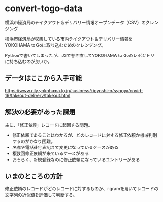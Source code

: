 # convert-togo-data
横浜市経済局のテイクアウト＆デリバリー情報オープンデータ（CSV）のクレンジング

横浜市経済局が収集している市内テイクアウト＆デリバリー情報を　YOKOHAMA to Goに取り込むためのクレンジング。

Pythonで書いてしまったが、JSで書き直してYOKOHAMA to Goのレポジトリに持ち込むのが良いか。

## データはここから入手可能

https://www.city.yokohama.lg.jp/business/kigyoshien/syogyo/covid-19/takeout-delivery/takeout.html

## 解決の必要があった課題

主に、「修正依頼」レコードに起因する問題。

- 修正依頼であることはわかるが、どのレコードに対する修正依頼か機械判別するのがかなり困難。
- 名称や電話番号表記まで変更になっているケースがある
- 複数回修正依頼が来ているケースがある
- おそらく、新規登録なのに修正依頼になっているエントリーがある

## いまのところの方針

修正依頼のレコードがどのレコードに対するものか、ngramを用いてレコードの文字列の近似値を評価して判断する。
